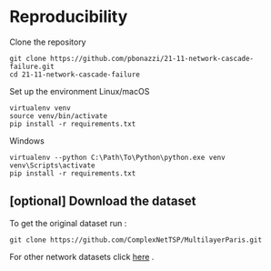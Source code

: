 # Reproducibility

Clone the repository

```
git clone https://github.com/pbonazzi/21-11-network-cascade-failure.git
cd 21-11-network-cascade-failure
```

Set up the environment 
Linux/macOS
```
virtualenv venv
source venv/bin/activate
pip install -r requirements.txt
```

Windows

```
virtualenv --python C:\Path\To\Python\python.exe venv
venv\Scripts\activate
pip install -r requirements.txt

```




## [optional] Download the dataset

To get the original dataset run :

```
git clone https://github.com/ComplexNetTSP/MultilayerParis.git
```

For other network datasets click [here](https://icon.colorado.edu/#!/networks) .
